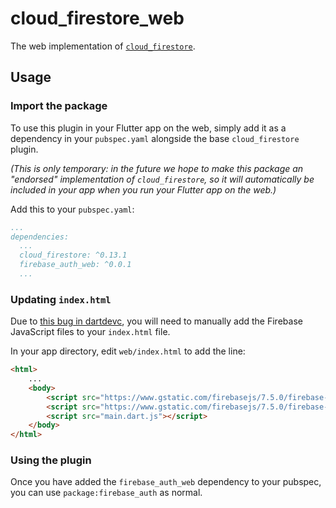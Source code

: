 # cloud_firestore_web

The web implementation of [`cloud_firestore`][1].

## Usage

### Import the package

To use this plugin in your Flutter app on the web, simply add it as a
dependency in your `pubspec.yaml` alongside the base `cloud_firestore`
plugin.

_(This is only temporary: in the future we hope to make this package
an "endorsed" implementation of `cloud_firestore`, so it will automatically
be included in your app when you run your Flutter app on the web.)_

Add this to your `pubspec.yaml`:

```yaml
...
dependencies:
  ...
  cloud_firestore: ^0.13.1
  firebase_auth_web: ^0.0.1
  ...
```

### Updating `index.html`

Due to [this bug in dartdevc][2], you will need to manually add the Firebase
JavaScript files to your `index.html` file.

In your app directory, edit `web/index.html` to add the line:

```html
<html>
    ...
    <body>
        <script src="https://www.gstatic.com/firebasejs/7.5.0/firebase-app.js"></script>
        <script src="https://www.gstatic.com/firebasejs/7.5.0/firebase-firestore.js"></script>
        <script src="main.dart.js"></script>
    </body>
</html>
```

### Using the plugin

Once you have added the `firebase_auth_web` dependency to your pubspec,
you can use `package:firebase_auth` as normal.

[1]: ../cloud_firestore
[2]: https://github.com/dart-lang/sdk/issues/33979
